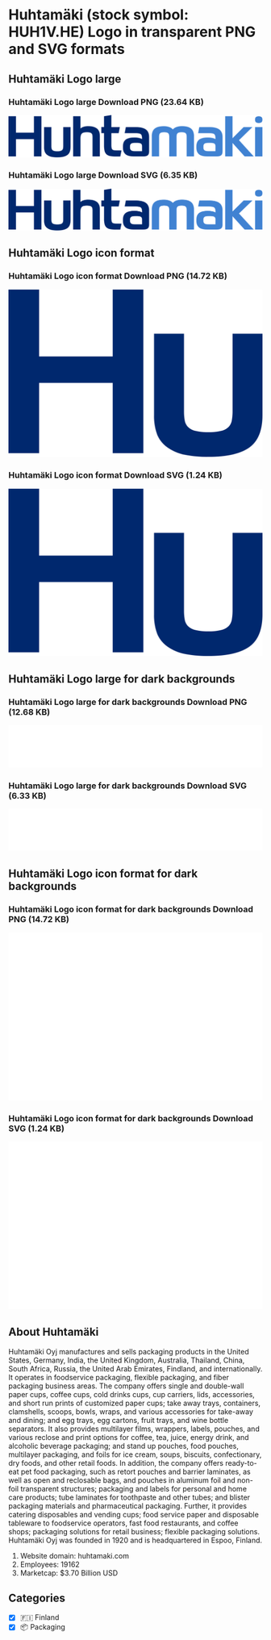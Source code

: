 # Huhtamäki (stock symbol: HUH1V.HE) Logo in transparent PNG and SVG formats

## Huhtamäki Logo large

### Huhtamäki Logo large Download PNG (23.64 KB)

![Huhtamäki Logo large Download PNG (23.64 KB)](/img/orig/HUH1V.HE_BIG-d2b2cac1.png)

### Huhtamäki Logo large Download SVG (6.35 KB)

![Huhtamäki Logo large Download SVG (6.35 KB)](/img/orig/HUH1V.HE_BIG-4250f92d.svg)

## Huhtamäki Logo icon format

### Huhtamäki Logo icon format Download PNG (14.72 KB)

![Huhtamäki Logo icon format Download PNG (14.72 KB)](/img/orig/HUH1V.HE-35dc0bf3.png)

### Huhtamäki Logo icon format Download SVG (1.24 KB)

![Huhtamäki Logo icon format Download SVG (1.24 KB)](/img/orig/HUH1V.HE-c9741835.svg)

## Huhtamäki Logo large for dark backgrounds

### Huhtamäki Logo large for dark backgrounds Download PNG (12.68 KB)

![Huhtamäki Logo large for dark backgrounds Download PNG (12.68 KB)](/img/orig/HUH1V.HE_BIG.D-c6c72b3a.png)

### Huhtamäki Logo large for dark backgrounds Download SVG (6.33 KB)

![Huhtamäki Logo large for dark backgrounds Download SVG (6.33 KB)](/img/orig/HUH1V.HE_BIG.D-5ad5d77e.svg)

## Huhtamäki Logo icon format for dark backgrounds

### Huhtamäki Logo icon format for dark backgrounds Download PNG (14.72 KB)

![Huhtamäki Logo icon format for dark backgrounds Download PNG (14.72 KB)](/img/orig/HUH1V.HE.D-0a256ade.png)

### Huhtamäki Logo icon format for dark backgrounds Download SVG (1.24 KB)

![Huhtamäki Logo icon format for dark backgrounds Download SVG (1.24 KB)](/img/orig/HUH1V.HE.D-0bf7868a.svg)

## About Huhtamäki

Huhtamäki Oyj manufactures and sells packaging products in the United States, Germany, India, the United Kingdom, Australia, Thailand, China, South Africa, Russia, the United Arab Emirates, Findland, and internationally. It operates in foodservice packaging, flexible packaging, and fiber packaging business areas. The company offers single and double-wall paper cups, coffee cups, cold drinks cups, cup carriers, lids, accessories, and short run prints of customized paper cups; take away trays, containers, clamshells, scoops, bowls, wraps, and various accessories for take-away and dining; and egg trays, egg cartons, fruit trays, and wine bottle separators. It also provides multilayer films, wrappers, labels, pouches, and various reclose and print options for coffee, tea, juice, energy drink, and alcoholic beverage packaging; and stand up pouches, food pouches, multilayer packaging, and foils for ice cream, soups, biscuits, confectionary, dry foods, and other retail foods. In addition, the company offers ready-to-eat pet food packaging, such as retort pouches and barrier laminates, as well as open and reclosable bags, and pouches in aluminum foil and non-foil transparent structures; packaging and labels for personal and home care products; tube laminates for toothpaste and other tubes; and blister packaging materials and pharmaceutical packaging. Further, it provides catering disposables and vending cups; food service paper and disposable tableware to foodservice operators, fast food restaurants, and coffee shops; packaging solutions for retail business; flexible packaging solutions. Huhtamäki Oyj was founded in 1920 and is headquartered in Espoo, Finland.

1. Website domain: huhtamaki.com
2. Employees: 19162
3. Marketcap: $3.70 Billion USD


## Categories
- [x] 🇫🇮 Finland
- [x] 📦 Packaging
